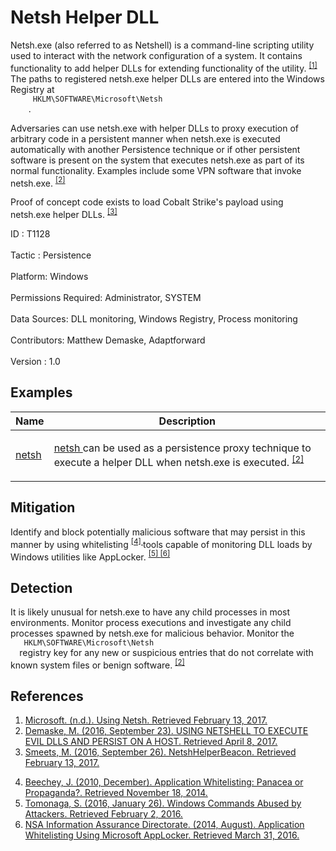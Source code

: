 <div class="container-fluid">
 <h1>
  Netsh Helper DLL
 </h1>
 <div class="row">
  <div class="col-md-8 description-body">
   <p>
    Netsh.exe (also referred to as Netshell) is a command-line scripting utility used to interact with the network configuration of a system. It contains functionality to add helper DLLs for extending functionality of the utility.
    <span class="scite-citeref-number" data-reference="TechNet Netsh" id="scite-ref-1-a">
     <sup>
      <a aria-describedby="qtip-0" data-hasqtip="0" href="https://technet.microsoft.com/library/bb490939.aspx" target="_blank">
       [1]
      </a>
     </sup>
    </span>
    The paths to registered netsh.exe helper DLLs are entered into the Windows Registry at
    <code>
     HKLM\SOFTWARE\Microsoft\Netsh
    </code>
    .
   </p>
   <p>
    Adversaries can use netsh.exe with helper DLLs to proxy execution of arbitrary code in a persistent manner when netsh.exe is executed automatically with another Persistence technique or if other persistent software is present on the system that executes netsh.exe as part of its normal functionality. Examples include some VPN software that invoke netsh.exe.
    <span class="scite-citeref-number" data-reference="Demaske Netsh Persistence" id="scite-ref-2-a">
     <sup>
      <a aria-describedby="qtip-1" data-hasqtip="1" href="https://htmlpreview.github.io/?https://github.com/MatthewDemaske/blogbackup/blob/master/netshell.html" target="_blank">
       [2]
      </a>
     </sup>
    </span>
   </p>
   <p>
    Proof of concept code exists to load Cobalt Strike's payload using netsh.exe helper DLLs.
    <span class="scite-citeref-number" data-reference="Github Netsh Helper CS Beacon" id="scite-ref-3-a">
     <sup>
      <a aria-describedby="qtip-2" data-hasqtip="2" href="https://github.com/outflankbv/NetshHelperBeacon" target="_blank">
       [3]
      </a>
     </sup>
    </span>
   </p>
  </div>
  <div class="col-md-4">
   <div class="card">
    <div class="card-body">
     <div class="card-data">
      <span class="h5 card-title">
       ID
      </span>
      : T1128
      <br/>
      <br/>
     </div>
     <div class="card-data">
      <span class="h5 card-title">
      </span>
     </div>
     <div class="card-data">
      <span class="h5 card-title">
       Tactic
      </span>
      : Persistence
      <br/>
      <br/>
     </div>
     <div class="card-data">
      <span class="h5 card-title">
       Platform:
      </span>
      Windows
      <br/>
      <br/>
     </div>
     <div class="card-data">
      <span class="h5 card-title">
       Permissions Required:
      </span>
      Administrator, SYSTEM
      <br/>
      <br/>
     </div>
     <div class="card-data">
      <span class="h5 card-title">
      </span>
     </div>
     <div class="card-data">
      <span class="h5 card-title">
       Data Sources:
      </span>
      DLL monitoring, Windows Registry, Process monitoring
      <br/>
      <br/>
     </div>
     <div class="card-data">
      <span class="h5 card-title">
      </span>
     </div>
     <div class="card-data">
      <span class="h5 card-title">
      </span>
     </div>
     <div class="card-data">
      <span class="h5 card-title">
      </span>
     </div>
     <div class="card-data">
      <span class="h5 card-title">
      </span>
     </div>
     <div class="card-data">
      <span class="h5 card-title">
      </span>
     </div>
     <div class="card-data">
      <span class="h5 card-title">
       Contributors:
      </span>
      Matthew Demaske, Adaptforward
      <br/>
      <br/>
     </div>
     <div class="card-data">
      <span class="h5 card-title">
       Version
      </span>
      : 1.0
     </div>
    </div>
   </div>
  </div>
 </div>
 <h2 class="pt-3" id="examples">
  Examples
 </h2>
 <table class="table table-bordered table-light mt-2">
  <thead>
   <tr>
    <th scope="col">
     Name
    </th>
    <th scope="col">
     Description
    </th>
   </tr>
  </thead>
  <tbody class="bg-white">
   <tr>
    <td>
     <a href="https://attack.mitre.org/software/S0108">
      netsh
     </a>
    </td>
    <td>
     <p>
      <a href="https://attack.mitre.org/software/S0108">
       netsh
      </a>
      can be used as a persistence proxy technique to execute a helper DLL when netsh.exe is executed.
      <span class="scite-citeref-number" data-reference="Demaske Netsh Persistence" id="scite-ref-2-a" onclick="scrollToRef('scite-2')">
       <sup>
        <a aria-describedby="qtip-1" data-hasqtip="1" href="https://htmlpreview.github.io/?https://github.com/MatthewDemaske/blogbackup/blob/master/netshell.html" target="_blank">
         [2]
        </a>
       </sup>
      </span>
     </p>
    </td>
   </tr>
  </tbody>
 </table>
 <h2 class="pt-3" id="mitigation">
  Mitigation
 </h2>
 <p>
  Identify and block potentially malicious software that may persist in this manner by using whitelisting
  <span class="scite-citeref-number" data-reference="Beechey 2010" id="scite-ref-4-a">
   <sup>
    <a aria-describedby="qtip-3" data-hasqtip="3" href="http://www.sans.org/reading-room/whitepapers/application/application-whitelisting-panacea-propaganda-33599" target="_blank">
     [4]
    </a>
   </sup>
  </span>
  tools capable of monitoring DLL loads by Windows utilities like AppLocker.
  <span class="scite-citeref-number" data-reference="Windows Commands JPCERT" id="scite-ref-5-a">
   <sup>
    <a aria-describedby="qtip-4" data-hasqtip="4" href="http://blog.jpcert.or.jp/2016/01/windows-commands-abused-by-attackers.html" target="_blank">
     [5]
    </a>
   </sup>
  </span>
  <span class="scite-citeref-number" data-reference="NSA MS AppLocker" id="scite-ref-6-a">
   <sup>
    <a aria-describedby="qtip-5" data-hasqtip="5" href="https://www.iad.gov/iad/library/ia-guidance/tech-briefs/application-whitelisting-using-microsoft-applocker.cfm" target="_blank">
     [6]
    </a>
   </sup>
  </span>
 </p>
 <h2 class="pt-3" id="detection">
  Detection
 </h2>
 <p>
  It is likely unusual for netsh.exe to have any child processes in most environments. Monitor process executions and investigate any child processes spawned by netsh.exe for malicious behavior. Monitor the
  <code>
   HKLM\SOFTWARE\Microsoft\Netsh
  </code>
  registry key for any new or suspicious entries that do not correlate with known system files or benign software.
  <span class="scite-citeref-number" data-reference="Demaske Netsh Persistence" id="scite-ref-2-a">
   <sup>
    <a aria-describedby="qtip-1" data-hasqtip="1" href="https://htmlpreview.github.io/?https://github.com/MatthewDemaske/blogbackup/blob/master/netshell.html" target="_blank">
     [2]
    </a>
   </sup>
  </span>
 </p>
 <h2 class="pt-3" id="references">
  References
 </h2>
 <div class="row">
  <div class="col">
   <ol>
    <li>
     <span class="scite-citation" id="scite-1">
      <span class="scite-citation-text">
       <a class="external text" href="https://technet.microsoft.com/library/bb490939.aspx" name="scite-1" rel="nofollow" target="_blank">
        Microsoft. (n.d.). Using Netsh. Retrieved February 13, 2017.
       </a>
      </span>
     </span>
    </li>
    <li>
     <span class="scite-citation" id="scite-2">
      <span class="scite-citation-text">
       <a class="external text" href="https://htmlpreview.github.io/?https://github.com/MatthewDemaske/blogbackup/blob/master/netshell.html" name="scite-2" rel="nofollow" target="_blank">
        Demaske, M. (2016, September 23). USING NETSHELL TO EXECUTE EVIL DLLS AND PERSIST ON A HOST. Retrieved April 8, 2017.
       </a>
      </span>
     </span>
    </li>
    <li>
     <span class="scite-citation" id="scite-3">
      <span class="scite-citation-text">
       <a class="external text" href="https://github.com/outflankbv/NetshHelperBeacon" name="scite-3" rel="nofollow" target="_blank">
        Smeets, M. (2016, September 26). NetshHelperBeacon. Retrieved February 13, 2017.
       </a>
      </span>
     </span>
    </li>
   </ol>
  </div>
  <div class="col">
   <ol start="4.0">
    <li>
     <span class="scite-citation" id="scite-4">
      <span class="scite-citation-text">
       <a class="external text" href="http://www.sans.org/reading-room/whitepapers/application/application-whitelisting-panacea-propaganda-33599" name="scite-4" rel="nofollow" target="_blank">
        Beechey, J. (2010, December). Application Whitelisting: Panacea or Propaganda?. Retrieved November 18, 2014.
       </a>
      </span>
     </span>
    </li>
    <li>
     <span class="scite-citation" id="scite-5">
      <span class="scite-citation-text">
       <a class="external text" href="http://blog.jpcert.or.jp/2016/01/windows-commands-abused-by-attackers.html" name="scite-5" rel="nofollow" target="_blank">
        Tomonaga, S. (2016, January 26). Windows Commands Abused by Attackers. Retrieved February 2, 2016.
       </a>
      </span>
     </span>
    </li>
    <li>
     <span class="scite-citation" id="scite-6">
      <span class="scite-citation-text">
       <a class="external text" href="https://www.iad.gov/iad/library/ia-guidance/tech-briefs/application-whitelisting-using-microsoft-applocker.cfm" name="scite-6" rel="nofollow" target="_blank">
        NSA Information Assurance Directorate. (2014, August). Application Whitelisting Using Microsoft AppLocker. Retrieved March 31, 2016.
       </a>
      </span>
     </span>
    </li>
   </ol>
  </div>
 </div>
</div>
